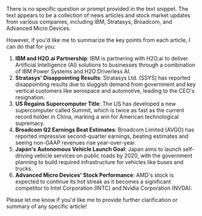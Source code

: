 There is no specific question or prompt provided in the text snippet. The text appears to be a collection of news articles and stock market updates from various companies, including IBM, Stratasys, Broadcom, and Advanced Micro Devices.

However, if you'd like me to summarize the key points from each article, I can do that for you:

1. **IBM and H2O.ai Partnership**: IBM is partnering with H2O.ai to deliver Artificial Intelligence (AI) solutions to businesses through a combination of IBM Power Systems and H2O Driverless AI.
2. **Stratasys' Disappointing Results**: Stratasys Ltd. (SSYS) has reported disappointing results due to sluggish demand from government and key vertical customers like aerospace and automotive, leading to the CEO's resignation.
3. **US Regains Supercomputer Title**: The US has developed a new supercomputer called Summit, which is twice as fast as the current record holder in China, marking a win for American technological supremacy.
4. **Broadcom Q2 Earnings Beat Estimates**: Broadcom Limited (AVGO) has reported impressive second-quarter earnings, beating estimates and seeing non-GAAP revenues rise year-over-year.
5. **Japan's Autonomous Vehicle Launch Goal**: Japan aims to launch self-driving vehicle services on public roads by 2020, with the government planning to build required infrastructure for vehicles like buses and trucks.
6. **Advanced Micro Devices' Stock Performance**: AMD's stock is expected to continue its hot streak as it becomes a significant competitor to Intel Corporation (INTC) and Nvidia Corporation (NVDA).

Please let me know if you'd like me to provide further clarification or summary of any specific article!